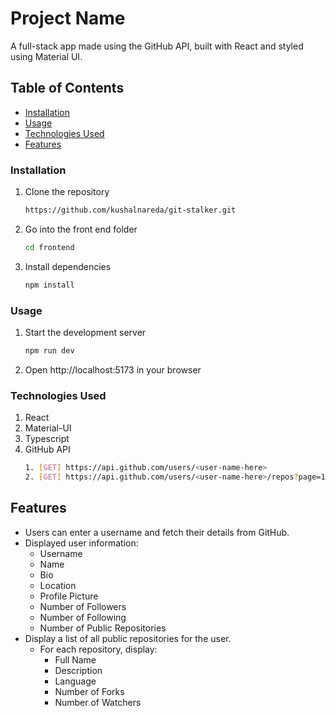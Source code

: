 # Project Name

A full-stack app made using the GitHub API, built with React and styled using Material UI.

## Table of Contents

- [Installation](#installation)
- [Usage](#usage)
- [Technologies Used](#technologies-used)
- [Features](#features)

### Installation

1. Clone the repository
   ```sh
   https://github.com/kushalnareda/git-stalker.git
2. Go into the front end folder 
   ```sh
   cd frontend
2. Install dependencies
   ```sh
   npm install

### Usage

1. Start the development server
   ```sh
   npm run dev
2. Open http://localhost:5173 in your browser

### Technologies Used

1. React
2. Material-UI
3. Typescript
4. GitHub API
   ```sh
   1. [GET] https://api.github.com/users/<user-name-here>
   2. [GET] https://api.github.com/users/<user-name-here>/repos?page=1&per_page=10


## Features

- Users can enter a username and fetch their details from GitHub.
- Displayed user information:
  - Username
  - Name
  - Bio
  - Location
  - Profile Picture
  - Number of Followers
  - Number of Following
  - Number of Public Repositories
- Display a list of all public repositories for the user.
  - For each repository, display:
    - Full Name
    - Description
    - Language
    - Number of Forks
    - Number of Watchers
